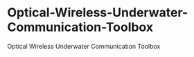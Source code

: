 # Optical-Wireless-Underwater-Communication-Toolbox
Optical Wireless Underwater Communication Toolbox
